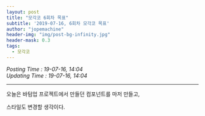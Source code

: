 ```yaml
---
layout: post
title: "모각코 6회차 목표"
subtitle: '2019-07-16, 6회차 모각코 목표'
author: "jopemachine"
header-img: "img/post-bg-infinity.jpg"
header-mask: 0.3
tags:
  - 모각코
---
```


<i>Posting Time : 19-07-16, 14:04 </i><br>
<i>Updating Time : 19-07-16, 14:04 </i><br>

---

오늘은 바텀업 프로젝트에서 만들던 컴포넌트를 마저 만들고,

스타일도 변경할 생각이다. 